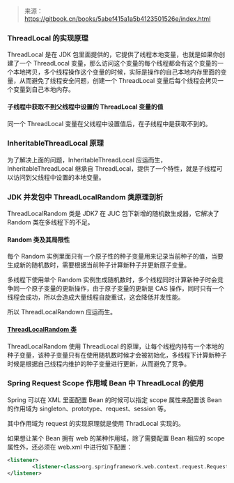 > 来源：https://gitbook.cn/books/5abef415a1a5b4123501526e/index.html

### ThreadLocal 的实现原理

ThreadLocal 是在 JDK 包里面提供的，它提供了线程本地变量，也就是如果你创建了一个 ThreadLocal 变量，那么访问这个变量的每个线程都会有这个变量的一个本地拷贝，多个线程操作这个变量的时候，实际是操作的自己本地内存里面的变量，从而避免了线程安全问题，创建一个 ThreadLocal 变量后每个线程会拷贝一个变量到自己本地内存。

#### 子线程中获取不到父线程中设置的 ThreadLocal 变量的值

同一个 ThreadLocal 变量在父线程中设置值后，在子线程中是获取不到的。

### InheritableThreadLocal 原理

为了解决上面的问题，InheritableThreadLocal 应运而生，InheritableThreadLocal 继承自 ThreadLocal，提供了一个特性，就是子线程可以访问到父线程中设置的本地变量。 

### JDK 并发包中 ThreadLocalRandom 类原理剖析

ThreadLocalRandom 类是 JDK7 在 JUC 包下新增的随机数生成器，它解决了 Random 类在多线程下的不足。 

#### Random 类及其局限性

每个 Random 实例里面只有一个原子性的种子变量用来记录当前种子的值，当要生成新的随机数时，需要根据当前种子计算新种子并更新原子变量。

多线程下使用单个 Random 实例生成随机数时，多个线程同时计算新种子时会竞争同一个原子变量的更新操作，由于原子变量的更新是 CAS 操作，同时只有一个线程会成功，所以会造成大量线程自旋重试，这会降低并发性能。

所以 ThreadLocalRandown 应运而生。

#### <a href="https://github.com/Volong/jdk1.8.0_111/blob/master/src/java/util/concurrent/ThreadLocalRandom.java" target="_blank">ThreadLocalRandom 类</a>

ThreadLocalRandom 使用 ThreadLocal 的原理，让每个线程内持有一个本地的种子变量，该种子变量只有在使用随机数时候才会被初始化，多线程下计算新种子时候是根据自己线程内维护的种子变量进行更新，从而避免了竞争。 

### Spring Request Scope 作用域 Bean 中 ThreadLocal 的使用

Spring 可以在 XML 里面配置 Bean 的时候可以指定 scope 属性来配置该 Bean 的作用域为 singleton、prototype、request、session 等。

其中作用域为 request 的实现原理就是使用 ThradLocal 实现的。

如果想让某个 Bean 拥有 web 的某种作用域，除了需要配置 Bean 相应的 scope 属性外，还必须在 web.xml 中进行如下配置：

```xml
<listener>
        <listener-class>org.springframework.web.context.request.RequestContextListener</listener-class>
</listener>
```

